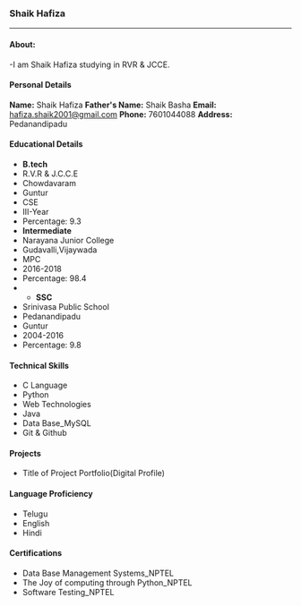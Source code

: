 ### Shaik Hafiza
----------------------

#### About:

-I am Shaik Hafiza studying in RVR & JCCE.

#### Personal Details
**Name:** Shaik Hafiza
**Father's Name:** Shaik Basha
**Email:** hafiza.shaik2001@gmail.com
**Phone:** 7601044088
**Address:** Pedanandipadu

#### Educational Details
- **B.tech**
- R.V.R & J.C.C.E
- Chowdavaram
- Guntur
- CSE
- III-Year
- Percentage: 9.3
- **Intermediate**
- Narayana Junior College
- Gudavalli,Vijaywada
- MPC
- 2016-2018
- Percentage: 98.4
- - **SSC**
- Srinivasa Public School
- Pedanandipadu
- Guntur
- 2004-2016
- Percentage: 9.8

#### Technical Skills
- C Language
- Python
- Web Technologies
- Java
- Data Base_MySQL
- Git & Github

#### Projects
- Title of Project Portfolio(Digital Profile)

#### Language Proficiency
- Telugu
- English
- Hindi

#### Certifications
- Data Base Management Systems_NPTEL
- The Joy of computing through Python_NPTEL
- Software Testing_NPTEL
